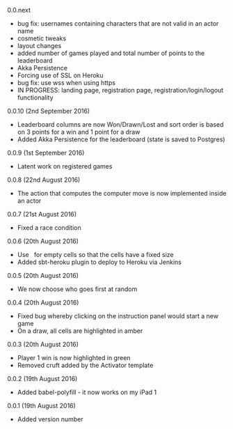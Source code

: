 0.0.next

* bug fix: usernames containing characters that are not valid in an actor name
* cosmetic tweaks
* layout changes
* added number of games played and total number of points to the leaderboard
* Akka Persistence
* Forcing use of SSL on Heroku
* bug fix: use wss when using https
* IN PROGRESS: landing page, registration page, registration/login/logout functionality

0.0.10 (2nd September 2016)

* Leaderboard columns are now Won/Drawn/Lost and sort order is based on 3 points for a win and 1 point for a draw
* Added Akka Persistence for the leaderboard (state is saved to Postgres)

0.0.9 (1st September 2016)

* Latent work on registered games

0.0.8 (22nd August 2016)

* The action that computes the computer move is now implemented inside an actor

0.0.7 (21st August 2016)

* Fixed a race condition

0.0.6 (20th August 2016)

* Use &nbsp; for empty cells so that the cells have a fixed size
* Added sbt-heroku plugin to deploy to Heroku via Jenkins

0.0.5 (20th August 2016)

* We now choose who goes first at random

0.0.4 (20th August 2016)

* Fixed bug whereby clicking on the instruction panel would start a new game
* On a draw, all cells are highlighted in amber

0.0.3 (20th August 2016)

* Player 1 win is now highlighted in green
* Removed cruft added by the Activator template

0.0.2 (19th August 2016)

* Added babel-polyfill - it now works on my iPad 1

0.0.1 (19th August 2016)

* Added version number
